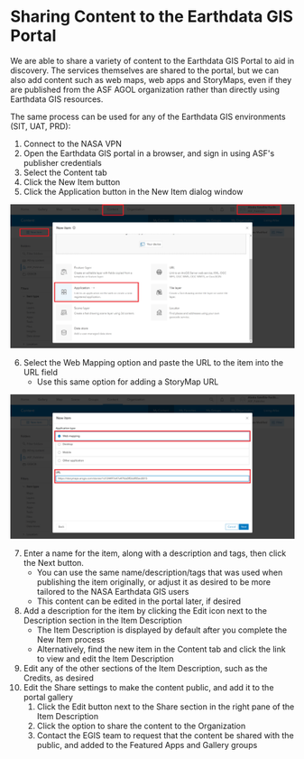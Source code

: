 # Sharing Content to the Earthdata GIS Portal

We are able to share a variety of content to the Earthdata GIS Portal to aid in discovery. The services themselves are shared to the portal, but we can also add content such as web maps, web apps and StoryMaps, even if they are published from the ASF AGOL organization rather than directly using Earthdata GIS resources. 

The same process can be used for any of the Earthdata GIS environments (SIT, UAT, PRD):

1. Connect to the NASA VPN 
2. Open the Earthdata GIS portal in a browser, and sign in using ASF's publisher credentials
3. Select the Content tab
4. Click the New Item button
5. Click the Application button in the New Item dialog window

![New Item Dialog](images/add-item-to-portal.png)

6. Select the Web Mapping option and paste the URL to the item into the URL field 
   * Use this same option for adding a StoryMap URL

![New Item URL](images/new-item-url.png)

7. Enter a name for the item, along with a description and tags, then click the Next button. 
   * You can use the same name/description/tags that was used when publishing the item originally, or adjust it as desired to be more tailored to the NASA Earthdata GIS users
   * This content can be edited in the portal later, if desired
8. Add a description for the item by clicking the Edit icon next to the Description section in the Item Description
   * The Item Description is displayed by default after you complete the New Item process
   * Alternatively, find the new item in the Content tab and click the link to view and edit the Item Description 
9. Edit any of the other sections of the Item Description, such as the Credits, as desired
10. Edit the Share settings to make the content public, and add it to the portal gallery
    1. Click the Edit button next to the Share section in the right pane of the Item Description
    2. Click the option to share the content to the Organization
    3. Contact the EGIS team to request that the content be shared with the public, and added to the Featured Apps and Gallery groups

